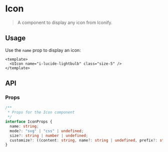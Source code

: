 # Icon

> A component to display any icon from Iconify.

## Usage

Use the `name` prop to display an icon:

```vue
<template>
  <UIcon name="i-lucide-lightbulb" class="size-5" />
</template>
```

<framework-only>
<template v-slot:nuxt="">
<caution to="/getting-started/icons/nuxt#collections">

It's highly recommended to install the icons collections you need, read more about this.

</caution>
</template>
</framework-only>

## API

### Props

```ts
/**
 * Props for the Icon component
 */
interface IconProps {
  name: string;
  mode?: "svg" | "css" | undefined;
  size?: string | number | undefined;
  customize?: ((content: string, name?: string | undefined, prefix?: string | undefined, provider?: string | undefined) => string) | undefined;
}
```
